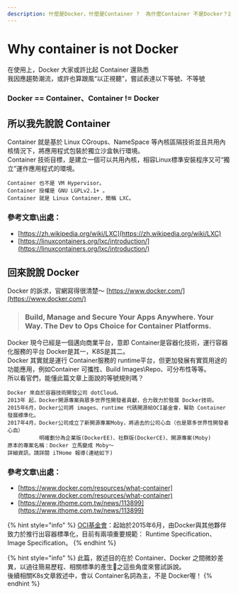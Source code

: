 ```yaml
---
description: 什麼是Docker，什麼是Container ?  為什麼Container 不是Docker？這確實需要比K8s更早認識一下～
---
```


# Why container is not Docker

在使用上，Docker 大家或許比起 Container 還熟悉  
我因應趨勢潮流，或許也算跟風“以正視聽”，嘗試表達以下等號、不等號

### Docker == Container、Container != Docker

## 所以我先說說 Container

Container 就是基於 Linux CGroups、NameSpace 等內核區隔技術並且共用內核情況下，將應用程式包裝於獨立沙盒執行環境。  
Container 技術目標，是建立一個可以共用內核，相容Linux標準安裝程序又可“獨立”運作應用程式的環境。

```text
Container 也不是 VM Hypervisor。
Container 授權是 GNU LGPLv2.1+ 。
Container 就是 Linux Container，簡稱 LXC。
```

### 參考文章\出處：

* [https://zh.wikipedia.org/wiki/LXC](https://zh.wikipedia.org/wiki/LXC)
* [https://linuxcontainers.org/lxc/introduction/](https://linuxcontainers.org/lxc/introduction/)

## 回來說說 Docker

Docker 的訴求，官網寫得很清楚～ [https://www.docker.com/](https://www.docker.com/)

> ### Build, Manage and Secure Your Apps Anywhere.   Your Way.     The Dev to Ops Choice for Container Platforms.

Docker 現今已經是一個邁向商業平台，意即 Container是容器化技術，運行容器化服務的平台 Docker是其一，K8S是其二。  
Docker 其實就是運行 Container服務的 runtime平台，但更加發展有實質用途的功能應用，例如Container 可攜性、Build Images\Repo、可分布性等等。  
所以看官們，能懂此篇文章上面說的等號規則嗎？

```text
Docker 來自於容器技術開發公司 dotCloud。
2013年 起，Docker開源專案與眾多世界性開發者貢獻，合力致力於發展 Docker技術。
2015年6月，Docker公司將 images、runtime 代碼開源給OCI基金會，幫助 Container發展標準化。
2017年4月，Docker公司成立了新開源專案Moby，將過去的公司心血（也是眾多世界性開發者心血）
          明確劃分為企業版(DockerEE)、社群版(DockerCE)、開源專案(Moby)
原本的專案名稱：Docker 立馬變成 Moby～
詳細資訊，請詳閱 iTHome 報導(連結如下)
```

### 參考文章\出處：

* [https://www.docker.com/resources/what-container](https://www.docker.com/resources/what-container)
* [https://www.ithome.com.tw/news/113899](https://www.ithome.com.tw/news/113899)

{% hint style="info" %}
[OCI基金會](https://www.opencontainers.org/)：起始於2015年6月，由Docker與其他夥伴致力於推行出容器標準化，目前有兩項重要規範： Runtime Specification、Image Specification。
{% endhint %}

{% hint style="info" %}
此篇，敘述目的在於 Container、Docker 之間微妙差異，以過往簡易歷程、相關標準的產生之這些角度來嘗試訴說。  
後續相關K8s文章敘述中，會以 Container名詞為主，不是 Docker喔！
{% endhint %}

